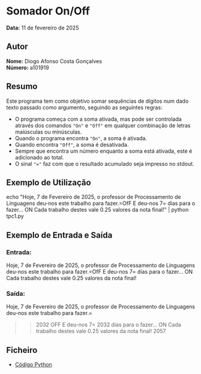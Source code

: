 # Somador On/Off

**Data:** 11 de fevereiro de 2025

## Autor

**Nome:** Diogo Afonso Costa Gonçalves  
**Número:** a101919  

## Resumo

Este programa tem como objetivo somar sequências de dígitos num dado texto passado como argumento, seguindo as seguintes regras:

- O programa começa com a soma ativada, mas pode ser controlada através dos comandos `"On"` e `"Off"` em qualquer combinação de letras maiúsculas ou minúsculas.
- Quando o programa encontra `"On"`, a soma é ativada.
- Quando encontra `"Off"`, a soma é desativada.
- Sempre que encontra um número enquanto a soma está ativada, este é adicionado ao total.
- O sinal `"="` faz com que o resultado acumulado seja impresso no stdout.

## Exemplo de Utilização

echo "Hoje, 7 de Fevereiro de 2025, o professor de Processamento de Linguagens deu-nos este trabalho para fazer.=OfF E deu-nos 7= dias para o fazer... ON Cada trabalho destes vale 0.25 valores da nota final!" | python tpc1.py

## Exemplo de Entrada e Saída

### Entrada:
Hoje, 7 de Fevereiro de 2025, o professor de Processamento de Linguagens deu-nos este trabalho para fazer.=OfF E deu-nos 7= dias para o fazer... ON Cada trabalho destes vale 0.25 valores da nota final!

### Saída:
Hoje, 7 de Fevereiro de 2025, o professor de Processamento de Linguagens deu-nos este trabalho para fazer.=
>> 2032
OFF
 E deu-nos 7=
>> 2032
 dias para o fazer... ON
 Cada trabalho destes vale 0.25 valores da nota final!
>> 2057

## Ficheiro
- [Código Python](tpc1.py)
